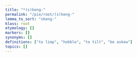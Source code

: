 ```yaml
---
title: "*(s)keng-"
permalink: "/pie/root/(s)keng-"
lemma_to_sort: "skeng-"
klass: root
etymology: []
markers: []
synonyms: []
definitions: ["to limp", "hobble", "to tilt", "be askew"]
topics: []
---
```

